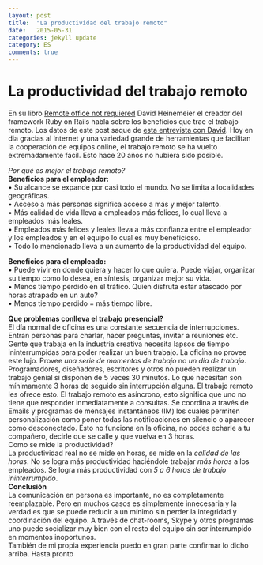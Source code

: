 ```yaml
---
layout: post
title:  "La productividad del trabajo remoto"
date:   2015-05-31
categories: jekyll update
category: ES
comments: true
---
```


# La productividad del trabajo remoto   #
En su libro [Remote office not requiered](http://37signals.com/remote/) David Heinemeier el creador del framework Ruby on Rails habla sobre los beneficios que trae el trabajo remoto. Los datos de este post saque de [esta entrevista con David](https://www.youtube.com/watch?v=pTjS0o-ZIRg ). 
Hoy en dia gracias al Internet y una variedad grande de herramientas que facilitan la cooperación de equipos online, el trabajo remoto se ha vuelto extremadamente fácil. Esto hace 20 años no hubiera sido posible.   

*Por qué es mejor el trabajo remoto?*  
**Beneficios para el empleador:**   
•	Su alcance se expande por casi todo el mundo. No se limita a localidades geográficas.  
•	Acceso a más personas significa acceso a más y mejor talento.  
•	Más calidad de vida lleva a empleados más felices, lo cual lleva a empleados más leales.  
•	Empleados más felices y leales lleva a más confianza entre el empleador y los empleados y en el equipo lo cual es muy beneficioso.  
•	Todo lo mencionado lleva a un aumento de la productividad del equipo. 

**Beneficios para el empleado:**   
•	Puede vivir en donde quiera y hacer lo que quiera. Puede viajar, organizar su tiempo como lo desea, en síntesis, organizar mejor su vida.    
•	Menos tiempo perdido en el tráfico. Quien disfruta estar atascado por horas atrapado en un auto?   
•	Menos tiempo perdido = más tiempo libre.   

**Que problemas conlleva el trabajo presencial?**  
El día normal de oficina es una constante secuencia de interrupciones. Entran personas para charlar, hacer preguntas, invitar a reuniones etc. Gente que trabaja en la industria creativa necesita lapsos de tiempo ininterrumpidas para poder realizar un buen trabajo. La oficina no provee este lujo. Provee *una serie de momentos de trabajo* no *un día de trabajo*. Programadores, diseñadores, escritores y otros no pueden realizar un trabajo genial si disponen de 5 veces 30 minutos. Lo que necesitan son mínimamente 3 horas de seguido sin interrupción alguna. El trabajo remoto les ofrece esto. 
El trabajo remoto es asíncrono, esto significa que uno no tiene que responder inmediatamente a consultas. Se coordina a través de Emails y programas de mensajes instantáneos (IM) los cuales permiten personalización como poner todas las notificaciones en silencio o aparecer como desconectado. Esto no funciona en la oficina, no podes echarle a tu compañero, decirle que se calle y que vuelva en 3 horas.   
Como se mide la productividad?  
La productividad real no se mide en horas, se mide en la *calidad de las horas*. No se logra más productividad haciéndole trabajar *más horas* a los empleados. Se logra más productividad con *5 a 6 horas de trabajo ininterrumpido*.  
**Conclusión**  
La comunicación en persona es importante, no es completamente reemplazable. Pero en muchos casos es simplemente innecesaria y la verdad es que se puede reducir a un mínimo sin perder la integridad y coordinación del equipo. A través de chat-rooms, Skype y otros programas uno puede socializar muy bien con el resto del equipo sin ser interrumpido en momentos inoportunos.    
También de mi propia experiencia puedo en gran parte confirmar lo dicho arriba. 
Hasta pronto
